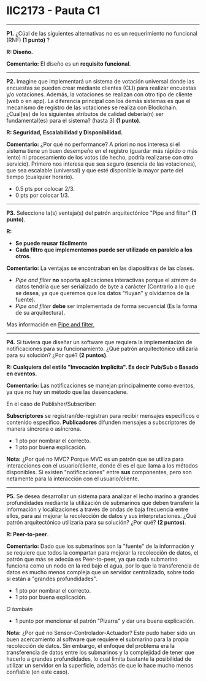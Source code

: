 # IIC2173 - Pauta C1

---

**P1.** ¿Cúal de las siguientes alternativas no es un requerimiento no funcional (RNF) **(1 punto)** ?

**R: Diseño.**

**Comentario:** El diseño es un **requisito funcional**.


---

**P2.** Imagine que implementará un sistema de votación universal donde las encuestas se pueden crear mediante clientes (CLI) para realizar encuestas y/o votaciones. Además, la votaciones se realizan con otro tipo de cliente (web o en app). La diferencia principal con los demás sistemas es que el mecanismo de registro de las votaciones se realiza con Blockchain. ¿Cual(es) de los siguientes atributos de calidad debería(n) ser fundamental(es) para el sistema? (hasta 3) **(1 punto)**.

**R: Seguridad, Escalabilidad y Disponibilidad.**


**Comentario:** ¿Por qué no performance? A priori no nos interesa si el sistema tiene un buen desempeño en el registro (guardar más rápido o más lento) ni procesamiento de los votos (de hecho, podría realizarse con otro servicio). Primero nos interesa que sea seguro (esencia de las votaciones), que sea escalable (universal) y que esté disponible la mayor parte del tiempo (cualquier horario).

* 0.5 pts por colocar 2/3.
* 0 pts por colocar 1/3.


---


**P3.** Seleccione la(s) ventaja(s) del patrón arquitectónico "Pipe and filter" **(1 punto)**.

**R:** 
* **Se puede reusar fácilmente**
* **Cada filtro que implementemos puede ser utilizado en paralelo a los otros.**

**Comentario:** La ventajas se encontraban en las diapositivas de las clases.

* *Pipe and filter* **no** soporta aplicaciones interactivas porque el *stream* de datos tendría que ser serializado de byte a carácter (Contrario a lo que se desea, ya que queremos que los datos "fluyan" y olvidarnos de la fuente). 
* *Pipe and filter* **debe** ser implementada de forma secuencial (Es la forma de su arquitectura).

Mas información en [Pipe and filter.](https://cs.uwaterloo.ca/~oadesina/slides/D2_Pipe_and_Filter.pdf)


---
**P4.** Si tuviera que diseñar un software que requiera la implementación de notificaciones para su funcionamiento. ¿Qué patrón arquitectónico utilizaría para su solución? ¿Por qué? **(2 puntos)**.

**R: Cualquiera del estilo "Invocación Implícita". Es decir Pub/Sub o Basado en eventos.**

**Comentario:** Las notificaciones se manejan principalmente como eventos, ya que no hay un método que las desencadene.

En el caso de Publisher/Subscriber:

**Subscriptores** se registran/de-registran para recibir mensajes específicos o contenido específico. **Publicadores** difunden mensajes a subscriptores de manera síncrona o asíncrona.

* 1 pto por nombrar el correcto.
* 1 pto por buena explicación.

**Nota:** ¿Por qué no MVC? Porque MVC es un patrón que se utiliza para interacciones con el usuario/cliente, donde él es el que llama a los métodos disponibles. Si existen "notificaciones" entre **sus** componentes, pero son netamente para la interacción con el usuario/cliente.


---
**P5.** Se desea desarrollar un sistema para analizar el lecho marino a grandes profundidades mediante la utilización de submarinos que deben transferir la información y localizaciones a través de ondas de baja frecuencia entre ellos, para así mejorar la recolección de datos y sus interpretaciones. ¿Qué patrón arquitectónico utilizaría para su solución? ¿Por qué? **(2 puntos)**.

**R: Peer-to-peer**.

**Comentario:** Dado que los submarinos son la "fuente" de la información y se requiere que todos la compartan para mejorar la recolección de datos, el patrón que más se adecúa es Peer-to-peer, ya que cada submarino funciona como un nodo en la red bajo el agua, por lo que la transferencia de datos es mucho menos compleja que un servidor centralizado, sobre todo si están a "grandes profundidades".

* 1 pto por nombrar el correcto.
* 1 pto por buena explicación.

*O también*

* 1 punto por mencionar el patrón "Pizarra" y dar una buena explicación.

**Nota:** ¿Por qué no Sensor-Controlador-Actuador? Este pudo haber sido un buen acercamiento al software que requiere el submarino para la propia recolección de datos. Sin embargo, el enfoque del problema era la transferencia de datos entre los submarinos y la complejidad de tener que hacerlo a grandes profundidades, lo cual limita bastante la posibilidad de utilizar un servidor en la superficie, además de que lo hace mucho menos confiable (en este caso).